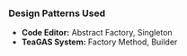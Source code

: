 ### Design Patterns Used
- **Code Editor:** Abstract Factory, Singleton
- **TeaGAS System:** Factory Method, Builder